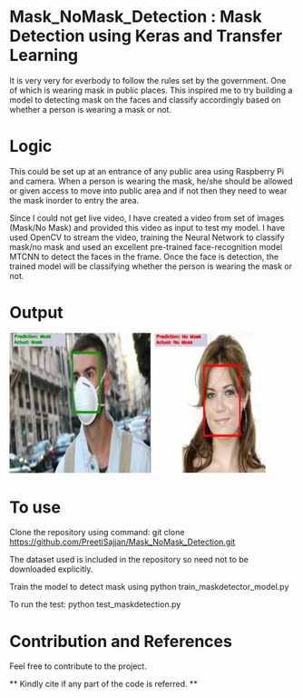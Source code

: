 # Mask_NoMask_Detection : Mask Detection using Keras and Transfer Learning

It is very very for everbody to follow the rules set by the government. One of which is wearing mask in public places. This inspired me to try building a model to detecting mask on the faces and classify accordingly based on whether a person is wearing a mask or not. 

# Logic 

This could be set up at an entrance of any public area using Raspberry Pi and camera. When a person is wearing the mask, he/she should be allowed or given access to move into public area and if not then they need to wear the mask inorder to entry the area. 

Since I could not get live video, I have created a video from set of images (Mask/No Mask) and provided this video as input to test my model. I have used OpenCV to stream the video, training the Neural Network to classify mask/no mask and used an excellent pre-trained face-recognition model MTCNN to detect the faces in the frame. Once the face is detection, the trained model will be classifying whether the person is wearing the mask or not.

# Output

[![Download to watch full video output](images/combined.png)](Mask_No_Mask_Detection.mp4)

# To use
Clone the repository using command: git clone https://github.com/PreetiSajjan/Mask_NoMask_Detection.git

The dataset used is included in the repository so need not to be downloaded explicitly.

Train the model to detect mask using python train_maskdetector_model.py

To run the test: python test_maskdetection.py

# Contribution and References

Feel free to contribute to the project.

** Kindly cite if any part of the code is referred. **
